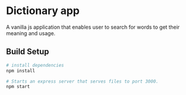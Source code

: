 # Dictionary app
A vanilla js application that enables user to search for words to get their meaning and usage. 

## Build Setup

``` bash
# install dependencies
npm install

# Starts an express server that serves files to port 3000.
npm start
```
